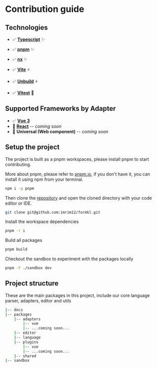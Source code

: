 # Contribution guide

## Technologies

- ✅ **[Typescript](https://www.typescriptlang.org/)** ✨

- ✅ **[pnpm](https://pnpm.io)** ✨
- ✅ **[nx](https://nx.dev)** ✨
- ✅ **[Vite](https://vitejs.dev)** ⚡️
- ✅ **[Unbuild](https://github.com/unjs/unbuild)** ⚡️

- ✅ **[Vitest](https://vitest.dev)** 🧪

## Supported Frameworks by Adapter

- ✅ **[Vue 3](https://vuejs.org)**
- 🚧 **[React](https://reactjs.org)** -- *coming soon*
- 🚧 **Universal (Web component)** -- *coming soon*

## Setup the project

The project is built as a pnpm workspaces, please install pnpm to start contributing.

More about pnpm, please refer to [pnpm.io](https://pnpm.io), if you don't have it, you can install it using npm from your terminal.

```bash
npm i -g pnpm
```

Then clone the [repository](https://github.com/imrim12/formkl) and open the cloned directory with your code editor or IDE.
```bash
git clone git@github.com:imrim12/formkl.git
```

Install the workspace dependencies

```bash
pnpm -r i
```

Build all packages

```bash
pnpm build
```

Checkout the sandbox to experiment with the packages locally

```bash
pnpm -F ./sandbox dev
```


## Project structure

These are the main packages in this project, include our core language parser, adapters, editor and utils

```bash
|-- docs
|-- packages
    |-- adapters
        |-- vue
        |-- ...coming soon...
    |-- editor
    |-- language
    |-- plugins
        |-- vue
        |-- ...coming soon...
    |-- shared
|-- sandbox
```
